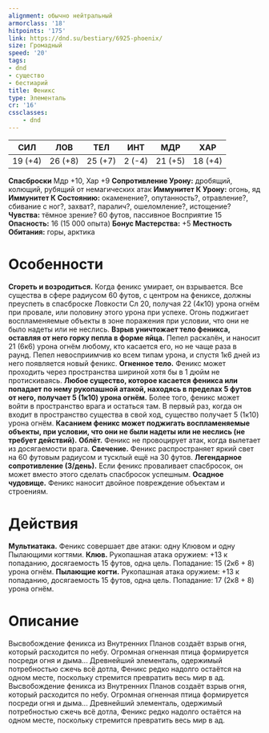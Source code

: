 ```yaml
---
alignment: обычно нейтральный
armorclass: '18'
hitpoints: '175'
link: https://dnd.su/bestiary/6925-phoenix/
size: Громадный
speed: '20'
tags:
- dnd
- существо
- бестиарий
title: Феникс
type: Элементаль
cr: '16'
cssclasses:
    - dnd
---
```



| СИЛ | ЛОВ | ТЕЛ | ИНТ | МДР | ХАР |
|---|---|---|---|---|---|
| 19 (+4) | 26 (+8) | 25 (+7) | 2 (-4) | 21 (+5) | 18 (+4) |
**Спасброски** Мдр +10, Хар +9
**Сопротивление Урону:** дробящий, колющий, рубящий от немагических атак
**Иммунитет К Урону:** огонь, яд
**Иммунитет К Состоянию:** окаменение?, опутанность?, отравление?, сбивание с ног?, захват?, паралич?, ошеломление?, истощение?
**Чувства:** тёмное зрение? 60 футов, пассивное Восприятие 15
**Опасность:** 16 (15 000 опыта)
**Бонус Мастерства:** +5
**Местность Обитания:** горы, арктика


# Особенности
**Сгореть и возродиться.** Когда феникс умирает, он взрывается. Все существа в сфере радиусом 60 футов, с центром на фениксе, должны преуспеть в спасброске Ловкости Сл 20, получая 22 (4к10) урона огнём при провале, или половину этого урона при успехе. Огонь поджигает воспламеняемые объекты в зоне поражения при условии, что они не было надеты или не неслись.
**Взрыв уничтожает тело феникса, оставляя от него горку пепла в форме яйца.** Пепел раскалён, и наносит 21 (6к6) урона огнём любому, кто касается его, но не чаще раза в раунд. Пепел невосприимчив ко всем типам урона, и спустя 1к6 дней из него появляется новый феникс.
**Огненное тело.** Феникс может проходить через пространства шириной хотя бы в 1 дюйм не протискиваясь.
**Любое существо, которое касается феникса или попадает по нему рукопашной атакой, находясь в пределах 5 футов от него, получает 5 (1к10) урона огнём.** Более того, феникс может войти в пространство врага и остаться там. В первый раз, когда он входит в пространство существа в свой ход, существо получает 5 (1к10) урона огнём.
**Касанием феникс может поджигать воспламеняемые объекты, при условии, что они не были надеты или не неслись (не требует действий).** 
**Облёт.** Феникс не провоцирует атак, когда вылетает из досягаемости врага.
**Свечение.** Феникс распространяет яркий свет на 60 футовым радиусом и тусклый ещё на 30 футов.
**Легендарное сопротивление (3/день).** Если феникс проваливает спасбросок, он может вместо этого сделать спасбросок успешным.
**Осадное чудовище.** Феникс наносит двойное повреждение объектам и строениям.


# Действия
**Мультиатака.** Феникс совершает две атаки: одну Клювом и одну Пылающими когтями.
**Клюв.** Рукопашная атака оружием: +13 к попаданию, досягаемость 15 футов, одна цель. Попадание: 15 (2к6 + 8) урона огнём.
**Пылающие когти.** Рукопашная атака оружием: +13 к попаданию, досягаемость 15 футов, одна цель. Попадание: 17 (2к8 + 8) урона огнём.


# Описание
Высвобождение феникса из Внутренних Планов создаёт взрыв огня, который расходится по небу. Огромная огненная птица формируется посреди огня и дыма... Древнейший элементаль, одержимый потребностью сжечь всё дотла, Феникс редко надолго остаётся на одном месте, поскольку стремится превратить весь мир в ад. Высвобождение феникса из Внутренних Планов создаёт взрыв огня, который расходится по небу. Огромная огненная птица формируется посреди огня и дыма... Древнейший элементаль, одержимый потребностью сжечь всё дотла, Феникс редко надолго остаётся на одном месте, поскольку стремится превратить весь мир в ад.